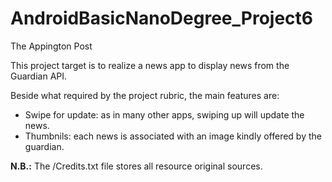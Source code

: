 # AndroidBasicNanoDegree_Project6
The Appington Post

This project target is to realize a news app to display news from the Guardian API. 

Beside what required by the project rubric, the main features are:
* Swipe for update: as in many other apps, swiping up will update the news.
* Thumbnils: each news is associated with an image kindly offered by the guardian.

**N.B.:** The /Credits.txt file stores all resource original sources.
